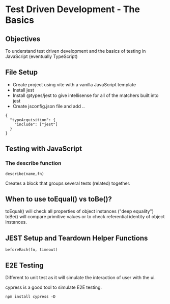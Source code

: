 # Test Driven Development - The Basics

## Objectives

To understand test driven development and the basics of testing in JavaScript (eventually TypeScript)

## File Setup

- Create project using vite with a vanilla JavaScript template
- Install jest
- Install @types/jest to give intellisense for all of the matchers built into jest
- Create jsconfig.json file and add ..

```
{
  "typeAcquisition": {
    "include": ["jest"]
  }
}
```

## Testing with JavaScript

### The describe function

```
describe(name,fn)
```

Creates a block that groups several tests (related) together.

## When to use toEqual() vs toBe()?

toEqual() will check all properties of object instances ("deep equality")
toBe() will compare primitive values or to check referential identity of object instances.

## JEST Setup and Teardown Helper Functions

```
beforeEach(fn, timeout)
```
## E2E Testing
Different to unit test as it will simulate the interaction of user with the ui.

cypress is a good tool to simulate E2E testing.
```
npm install cypress -D
```
